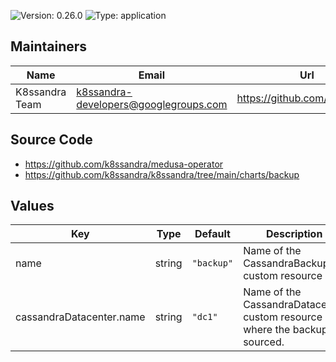 

![Version: 0.26.0](https://img.shields.io/badge/Version-0.26.0-informational?style=flat-square) ![Type: application](https://img.shields.io/badge/Type-application-informational?style=flat-square)

## Maintainers

| Name | Email | Url |
| ---- | ------ | --- |
| K8ssandra Team | k8ssandra-developers@googlegroups.com | https://github.com/k8ssandra |

## Source Code

* <https://github.com/k8ssandra/medusa-operator>
* <https://github.com/k8ssandra/k8ssandra/tree/main/charts/backup>

## Values

| Key | Type | Default | Description |
|-----|------|---------|-------------|
| name | string | `"backup"` | Name of the CassandraBackup custom resource |
| cassandraDatacenter.name | string | `"dc1"` | Name of the CassandraDatacenter custom resource where the backup is sourced. |
